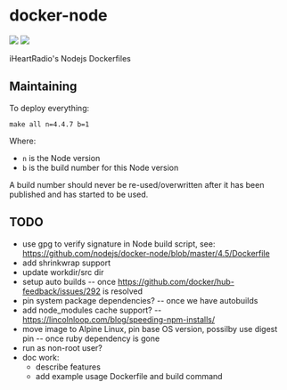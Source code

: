 # docker-node

[![](https://images.microbadger.com/badges/version/iheartradio/node.svg)](http://microbadger.com/images/iheartradio/node "Get your own version badge on microbadger.com")
[![](https://images.microbadger.com/badges/image/iheartradio/node.svg)](http://microbadger.com/images/iheartradio/node "Get your own image badge on microbadger.com")

iHeartRadio's Nodejs Dockerfiles

## Maintaining

To deploy everything:

```
make all n=4.4.7 b=1
```

Where:

* `n` is the Node version
* `b` is the build number for this Node version

A build number should never be re-used/overwritten after it has been published and has started to be used.

## TODO

- use gpg to verify signature in Node build script, see: https://github.com/nodejs/docker-node/blob/master/4.5/Dockerfile
- add shrinkwrap support
- update workdir/src dir
- setup auto builds -- once https://github.com/docker/hub-feedback/issues/292 is resolved
- pin system package dependencies? -- once we have autobuilds
- add node_modules cache support? -- https://lincolnloop.com/blog/speeding-npm-installs/
- move image to Alpine Linux, pin base OS version, possilby use digest pin -- once ruby dependency is gone
- run as non-root user?
- doc work:
  - describe features
  - add example usage Dockerfile and build command
